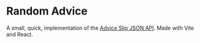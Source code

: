 # Random Advice

A small, quick, implementation of the [Advice Slip JSON API](https://api.adviceslip.com/). Made with Vite and React.